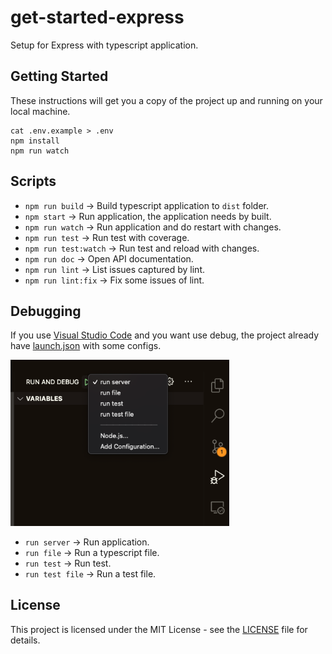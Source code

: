 # get-started-express

Setup for Express with typescript application.

## Getting Started

These instructions will get you a copy of the project up and running on your local machine.

```
cat .env.example > .env
npm install
npm run watch
```
## Scripts

- `npm run build` -> Build typescript application to `dist` folder.
- `npm start` -> Run application, the application needs by built.
- `npm run watch` -> Run application and do restart with changes.
- `npm run test` -> Run test with coverage.
- `npm run test:watch` -> Run test and reload with changes.
- `npm run doc` -> Open API documentation.
- `npm run lint` -> List issues captured by lint.
- `npm run lint:fix` -> Fix some issues of lint.

## Debugging

If you use [Visual Studio Code](https://code.visualstudio.com) and you want use debug, the project already have [launch.json](.vscode/launch.json) with some configs.

<img alt="debugging" title="debugging" src=".github/debug.png" width="350px" />

- `run server` -> Run application.
- `run file` -> Run a typescript file.
- `run test` -> Run test.
- `run test file` -> Run a test file.

## License

This project is licensed under the MIT License - see the [LICENSE](LICENSE) file for details.
